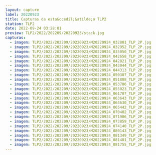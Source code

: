 ```yaml
---
layout: capture
label: 20220923
title: Capturas da esta&ccedil;&atilde;o TLP2
station: TLP2
date: 2022-09-24 03:28:01
preview: TLP2/2022/202209/20220923/stack.jpg
capturas:
  - imagem: TLP2/2022/202209/20220923/M20220924_032801_TLP_2P.jpg
  - imagem: TLP2/2022/202209/20220923/M20220924_032952_TLP_2P.jpg
  - imagem: TLP2/2022/202209/20220923/M20220924_035050_TLP_2P.jpg
  - imagem: TLP2/2022/202209/20220923/M20220924_042658_TLP_2P.jpg
  - imagem: TLP2/2022/202209/20220923/M20220924_042821_TLP_2P.jpg
  - imagem: TLP2/2022/202209/20220923/M20220924_043044_TLP_2P.jpg
  - imagem: TLP2/2022/202209/20220923/M20220924_044313_TLP_2P.jpg
  - imagem: TLP2/2022/202209/20220923/M20220924_050307_TLP_2P.jpg
  - imagem: TLP2/2022/202209/20220923/M20220924_051808_TLP_2P.jpg
  - imagem: TLP2/2022/202209/20220923/M20220924_053706_TLP_2P.jpg
  - imagem: TLP2/2022/202209/20220923/M20220924_055023_TLP_2P.jpg
  - imagem: TLP2/2022/202209/20220923/M20220924_061707_TLP_2P.jpg
  - imagem: TLP2/2022/202209/20220923/M20220924_063643_TLP_2P.jpg
  - imagem: TLP2/2022/202209/20220923/M20220924_064630_TLP_2P.jpg
  - imagem: TLP2/2022/202209/20220923/M20220924_065442_TLP_2P.jpg
  - imagem: TLP2/2022/202209/20220923/M20220924_070402_TLP_2P.jpg
  - imagem: TLP2/2022/202209/20220923/M20220924_071906_TLP_2P.jpg
  - imagem: TLP2/2022/202209/20220923/M20220924_073859_TLP_2P.jpg
  - imagem: TLP2/2022/202209/20220923/M20220924_074140_TLP_2P.jpg
  - imagem: TLP2/2022/202209/20220923/M20220924_080143_TLP_2P.jpg
  - imagem: TLP2/2022/202209/20220923/M20220924_081349_TLP_2P.jpg
  - imagem: TLP2/2022/202209/20220923/M20220924_081401_TLP_2P.jpg
  - imagem: TLP2/2022/202209/20220923/M20220924_081755_TLP_2P.jpg
---
```

